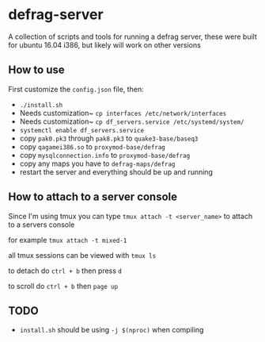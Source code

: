 # defrag-server
A collection of scripts and tools for running a defrag server, these were built for ubuntu 16.04 i386, but likely will work on other versions


## How to use
First customize the `config.json` file, then:

 * `./install.sh`
 * Needs customization~ `cp interfaces /etc/network/interfaces`
 * Needs customization~ `cp df_servers.service /etc/systemd/system/`
 * `systemctl enable df_servers.service`
 * copy `pak0.pk3` through `pak8.pk3` to `quake3-base/baseq3`
 * copy `qagamei386.so` to `proxymod-base/defrag`
 * copy `mysqlconnection.info` to `proxymod-base/defrag`
 * copy any maps you have to `defrag-maps/defrag`
 * restart the server and everything should be up and running



## How to attach to a server console
Since I'm using tmux you can type `tmux attach -t <server_name>` to attach to a servers console

for example `tmux attach -t mixed-1`

all tmux sessions can be viewed with `tmux ls`

to detach do `ctrl + b` then press `d`

to scroll do `ctrl + b` then `page up`


## TODO

 * `install.sh` should be using `-j $(nproc)` when compiling
